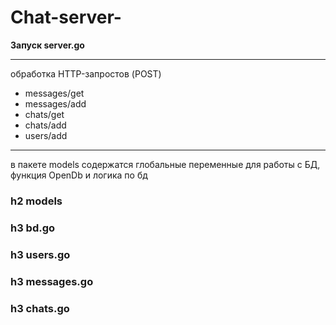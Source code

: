 # Chat-server-
**Запуск server.go**

---
обработка HTTP-запростов (POST)

- messages/get 
- messages/add 
- chats/get 
- chats/add 
- users/add

---
в пакете models содержатся глобальные переменные для работы с БД, функция OpenDb и логика по бд

### h2 models 
### h3 bd.go
### h3 users.go
### h3 messages.go
### h3 chats.go
